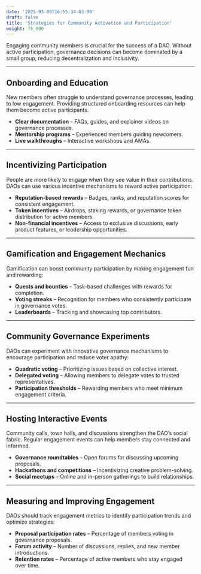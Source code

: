 ```yaml
---
date: '2025-03-09T16:55:34-03:00'
draft: false
title: 'Strategies for Community Activation and Participation'
weight: 75_000
---
```


Engaging community members is crucial for the success of a DAO. Without active participation, governance decisions can become dominated by a small group, reducing decentralization and inclusivity.

---

## **Onboarding and Education**  

New members often struggle to understand governance processes, leading to low engagement. Providing structured onboarding resources can help them become active participants.  

- **Clear documentation** – FAQs, guides, and explainer videos on governance processes.  
- **Mentorship programs** – Experienced members guiding newcomers.  
- **Live walkthroughs** – Interactive workshops and AMAs.  

---  

## **Incentivizing Participation**  

People are more likely to engage when they see value in their contributions. DAOs can use various incentive mechanisms to reward active participation:  

- **Reputation-based rewards** – Badges, ranks, and reputation scores for consistent engagement.  
- **Token incentives** – Airdrops, staking rewards, or governance token distribution for active members.  
- **Non-financial incentives** – Access to exclusive discussions, early product features, or leadership opportunities.  

---  

## **Gamification and Engagement Mechanics**  

Gamification can boost community participation by making engagement fun and rewarding:  

- **Quests and bounties** – Task-based challenges with rewards for completion.  
- **Voting streaks** – Recognition for members who consistently participate in governance votes.  
- **Leaderboards** – Tracking and showcasing top contributors.  

---  

## **Community Governance Experiments**  

DAOs can experiment with innovative governance mechanisms to encourage participation and reduce voter apathy:  

- **Quadratic voting** – Prioritizing issues based on collective interest.  
- **Delegated voting** – Allowing members to delegate votes to trusted representatives.  
- **Participation thresholds** – Rewarding members who meet minimum engagement criteria.  

---  

## **Hosting Interactive Events**  

Community calls, town halls, and discussions strengthen the DAO’s social fabric. Regular engagement events can help members stay connected and informed.  

- **Governance roundtables** – Open forums for discussing upcoming proposals.  
- **Hackathons and competitions** – Incentivizing creative problem-solving.  
- **Social meetups** – Online and in-person gatherings to build relationships.  

---  

## **Measuring and Improving Engagement**  

DAOs should track engagement metrics to identify participation trends and optimize strategies:  

- **Proposal participation rates** – Percentage of members voting in governance proposals.  
- **Forum activity** – Number of discussions, replies, and new member introductions.  
- **Retention rates** – Percentage of active members who stay engaged over time.  

